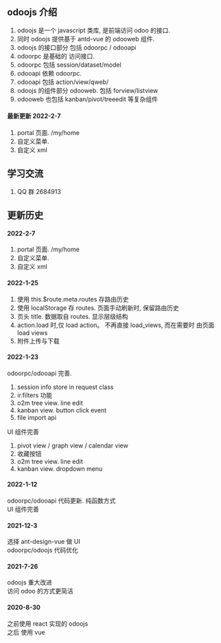 ## odoojs 介绍

1. odoojs 是一个 javascript 类库, 是前端访问 odoo 的接口.
2. 同时 odoojs 提供基于 antd-vue 的 odooweb 组件.
3. odoojs 的接口部分 包括 odoorpc / odooapi
4. odoorpc 是基础的 访问接口.
5. odoorpc 包括 session/dataset/model
6. odooapi 依赖 odoorpc.
7. odooapi 包括 action/view/qweb/
8. odoojs 的组件部分 odooweb. 包括 forview/listview
9. odooweb 也包括 kanban/pivot/treeedit 等复杂组件

#### 最新更新 2022-2-7

1. portal 页面. /my/home
2. 自定义菜单.
3. 自定义 xml

## 学习交流

1. QQ 群 2684913

## 更新历史

#### 2022-2-7

1. portal 页面. /my/home
2. 自定义菜单.
3. 自定义 xml

#### 2022-1-25

1. 使用 this.\$route.meta.routes 存路由历史
2. 使用 localStorage 存 routes. 页面手动刷新时, 保留路由历史
3. 页头 title. 数据取自 routes. 显示层级结构
4. action.load 时,仅 load action。 不再直接 load_views, 而在需要时 由页面 load views
5. 附件上传与下载

#### 2022-1-23

odoorpc/odooapi 完善.

1. session info store in request class
2. ir.filters 功能
3. o2m tree view. line edit
4. kanban view. button click event
5. file import api

UI 组件完善

1. pivot view / graph view / calendar view
2. 收藏按钮
3. o2m tree view. line edit
4. kanban view. dropdown menu

#### 2022-1-12

odoorpc/odooapi 代码更新. 纯函数方式  
UI 组件完善

#### 2021-12-3

选择 ant-design-vue 做 UI  
odoorpc/odoojs 代码优化

#### 2021-7-26

odoojs 重大改进  
访问 odoo 的方式更简洁

#### 2020-8-30

之前使用 react 实现的 odoojs  
之后 使用 vue
